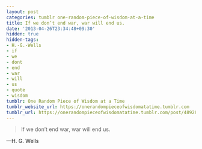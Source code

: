 ```yaml
---
layout: post
categories: tumblr one-random-piece-of-wisdom-at-a-time
title: If we don’t end war, war will end us.
date: '2013-04-26T23:34:48+09:30'
hidden: true
hidden-tags:
- H.-G.-Wells
- if
- we
- dont
- end
- war
- will
- us
- quote
- wisdom
tumblr: One Random Piece of Wisdom at a Time
tumblr_website_url: https://onerandompieceofwisdomatatime.tumblr.com
tumblr_url: https://onerandompieceofwisdomatatime.tumblr.com/post/48928889766/if-we-dont-end-war-war-will-end-us
---
```

> If we don’t end war, war will end us.

—H. G. Wells

